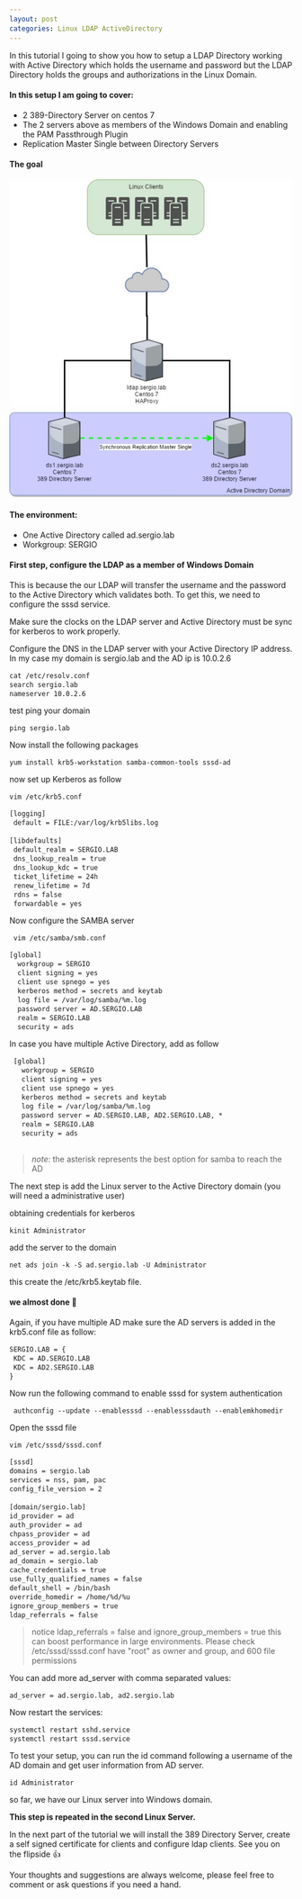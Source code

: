 ```yaml
---
layout: post
categories: Linux LDAP ActiveDirectory
---
```


In this tutorial I going to show you how to setup a LDAP Directory working with Active Directory which holds the username and password but the LDAP Directory holds
the groups and authorizations in the Linux Domain.

#### In this setup I am going to cover:

* 2 389-Directory Server on centos 7
* The 2 servers above as members of the Windows Domain and enabling the PAM Passthrough Plugin 
* Replication Master Single between Directory Servers

#### The goal

![ldapscheme][goal]

[goal]: /assets/img/ldapscheme.jpg

#### The environment:

* One Active Directory called ad.sergio.lab
* Workgroup: SERGIO




#### First step, configure the LDAP as a member of Windows Domain
This is because the our LDAP will transfer the username and the password to the Active Directory which validates both.
To get this, we need to configure the sssd service.

Make sure the clocks on the LDAP server and Active Directory must be sync for kerberos to work properly.

Configure the DNS in the LDAP server with your Active Directory IP address. In my case my domain is sergio.lab and the AD ip is 10.0.2.6

```
cat /etc/resolv.conf 
search sergio.lab
nameserver 10.0.2.6
```

test ping your domain

```
ping sergio.lab
```

Now install the following packages 

```
yum install krb5-workstation samba-common-tools sssd-ad
```


now set up Kerberos as follow

```
vim /etc/krb5.conf
```

```
[logging]
 default = FILE:/var/log/krb5libs.log

[libdefaults]
 default_realm = SERGIO.LAB
 dns_lookup_realm = true
 dns_lookup_kdc = true
 ticket_lifetime = 24h
 renew_lifetime = 7d
 rdns = false
 forwardable = yes
```
 
 Now configure the SAMBA server
``` 
 vim /etc/samba/smb.conf
 ```
 
 ```
 [global]
   workgroup = SERGIO
   client signing = yes
   client use spnego = yes
   kerberos method = secrets and keytab
   log file = /var/log/samba/%m.log
   password server = AD.SERGIO.LAB
   realm = SERGIO.LAB
   security = ads
 ```  
  
In case you have multiple Active Directory, add as follow

```
 [global]
   workgroup = SERGIO
   client signing = yes
   client use spnego = yes
   kerberos method = secrets and keytab
   log file = /var/log/samba/%m.log
   password server = AD.SERGIO.LAB, AD2.SERGIO.LAB, *
   realm = SERGIO.LAB
   security = ads
 
 ```
 > *note*: the asterisk represents the best option for samba to reach the AD
 
 The next step is add the Linux server to the Active Directory domain (you will need a administrative user)
 
 obtaining credentials for kerberos
 ```
 kinit Administrator
 ```
 add the server to the domain
 ```
 net ads join -k -S ad.sergio.lab -U Administrator
 ```
 this create the /etc/krb5.keytab file.
 
#### we almost done :muscle:
 
 Again, if you have multiple AD make sure the AD servers is added in the krb5.conf file as follow:
```
SERGIO.LAB = {
 KDC = AD.SERGIO.LAB
 KDC = AD2.SERGIO.LAB
} 
```

Now run the following command to enable sssd for system authentication
```
 authconfig --update --enablesssd --enablesssdauth --enablemkhomedir
 ```
 Open the sssd file
 ```
 vim /etc/sssd/sssd.conf
 ```
 ```
[sssd]
 domains = sergio.lab
 services = nss, pam, pac
 config_file_version = 2
 
[domain/sergio.lab]
 id_provider = ad
 auth_provider = ad
 chpass_provider = ad
 access_provider = ad
 ad_server = ad.sergio.lab
 ad_domain = sergio.lab
 cache_credentials = true
 use_fully_qualified_names = false
 default_shell = /bin/bash
 override_homedir = /home/%d/%u
 ignore_group_members = true
 ldap_referrals = false
 ```
 
 > notice ldap_referrals = false and ignore_group_members = true this can boost performance in large environments. Please check /etc/sssd/sssd.conf have "root" as owner and group, and 600 file permissions
 
 You can add more ad_server with comma separated values:
 ```
 ad_server = ad.sergio.lab, ad2.sergio.lab
 ```
 Now restart the services:
 ```
 systemctl restart sshd.service
 systemctl restart sssd.service
 ```
 To test your setup, you can run the id command following a username of the AD domain and get user information from AD server.
 
 ```
 id Administrator
 ```
 
 so far, we have our Linux server into Windows domain.

**This step is repeated in the second Linux Server.**

In the next part of the tutorial we will install the 389 Directory Server, create a self signed certificate for clients and configure ldap clients. See you on the flipside :thumbsup:

Your thoughts and suggestions are always welcome, please feel free to comment or ask questions if you need a hand. 

